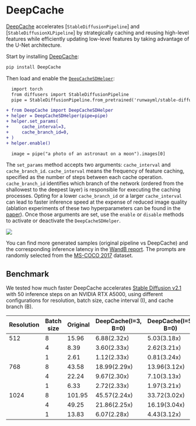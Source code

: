 <!--Copyright 2023 The HuggingFace Team. All rights reserved.

Licensed under the Apache License, Version 2.0 (the "License"); you may not use this file except in compliance with
the License. You may obtain a copy of the License at

http://www.apache.org/licenses/LICENSE-2.0

Unless required by applicable law or agreed to in writing, software distributed under the License is distributed on
an "AS IS" BASIS, WITHOUT WARRANTIES OR CONDITIONS OF ANY KIND, either express or implied. See the License for the
specific language governing permissions and limitations under the License.
-->

# DeepCache
[DeepCache](https://huggingface.co/papers/2312.00858) accelerates [`StableDiffusionPipeline`] and [`StableDiffusionXLPipeline`] by strategically caching and reusing high-level features while efficiently updating low-level features by taking advantage of the U-Net architecture.

Start by installing [DeepCache](https://github.com/horseee/DeepCache):
```bash
pip install DeepCache
```

Then load and enable the [`DeepCacheSDHelper`](https://github.com/horseee/DeepCache#usage):

```diff
  import torch
  from diffusers import StableDiffusionPipeline
  pipe = StableDiffusionPipeline.from_pretrained('runwayml/stable-diffusion-v1-5', torch_dtype=torch.float16).to("cuda")

+ from DeepCache import DeepCacheSDHelper
+ helper = DeepCacheSDHelper(pipe=pipe)
+ helper.set_params(
+     cache_interval=3,
+     cache_branch_id=0,
+ )
+ helper.enable()

  image = pipe("a photo of an astronaut on a moon").images[0]
```

The `set_params` method accepts two arguments: `cache_interval` and `cache_branch_id`. `cache_interval` means the frequency of feature caching, specified as the number of steps between each cache operation. `cache_branch_id` identifies which branch of the network (ordered from the shallowest to the deepest layer) is responsible for executing the caching processes. 
Opting for a lower `cache_branch_id` or a larger `cache_interval` can lead to faster inference speed at the expense of reduced image quality (ablation experiments of these two hyperparameters can be found in the [paper](https://arxiv.org/abs/2312.00858)). Once those arguments are set, use the `enable` or `disable` methods to activate or deactivate the `DeepCacheSDHelper`.

<div class="flex justify-center">
    <img src="https://github.com/horseee/Diffusion_DeepCache/raw/master/static/images/example.png">
</div>

You can find more generated samples (original pipeline vs DeepCache) and the corresponding inference latency in the [WandB report](https://wandb.ai/horseee/DeepCache/runs/jwlsqqgt?workspace=user-horseee). The prompts are randomly selected from the [MS-COCO 2017](https://cocodataset.org/#home) dataset.

## Benchmark

We tested how much faster DeepCache accelerates [Stable Diffusion v2.1](https://huggingface.co/stabilityai/stable-diffusion-2-1) with 50 inference steps on an NVIDIA RTX A5000, using different configurations for resolution, batch size, cache interval (I), and cache branch (B).

| **Resolution** | **Batch size** | **Original** | **DeepCache(I=3, B=0)** | **DeepCache(I=5, B=0)** | **DeepCache(I=5, B=1)** |
|----------------|----------------|--------------|-------------------------|-------------------------|-------------------------|
|             512|               8|         15.96|              6.88(2.32x)|              5.03(3.18x)|              7.27(2.20x)|
|                |               4|          8.39|              3.60(2.33x)|              2.62(3.21x)|              3.75(2.24x)|
|                |               1|          2.61|              1.12(2.33x)|              0.81(3.24x)|              1.11(2.35x)|
|             768|               8|         43.58|             18.99(2.29x)|             13.96(3.12x)|             21.27(2.05x)|
|                |               4|         22.24|              9.67(2.30x)|              7.10(3.13x)|             10.74(2.07x)|
|                |               1|          6.33|              2.72(2.33x)|              1.97(3.21x)|              2.98(2.12x)|
|            1024|               8|        101.95|             45.57(2.24x)|             33.72(3.02x)|             53.00(1.92x)|
|                |               4|         49.25|             21.86(2.25x)|             16.19(3.04x)|             25.78(1.91x)|
|                |               1|         13.83|              6.07(2.28x)|              4.43(3.12x)|              7.15(1.93x)|
